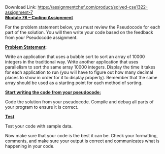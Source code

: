 Download Link: https://assignmentchef.com/product/solved-cse1322-assignment-7
<br>
<strong><u>Module 7B – Coding Assignment </u></strong>

For the problem statement below, you must review the Pseudocode for each part of the solution.  You will then write your code based on the feedback from your Pseudocode assignment.

<strong><u>Problem Statement</u></strong>:

Write an application that uses a bubble sort to sort an array of 10000 integers in the traditional way.  Write another application that uses parallelism to sort the same array 10000 integers.  Display the time it takes for each application to run (you will have to figure out how many decimal places to show in order for it to display properly).  Remember that the same array should be used as a starting point for each method of sorting.

<strong><u>Start writing the code from your pseudocode:</u></strong>

Code the solution from your pseudocode. Compile and debug all parts of your program to ensure it is correct.

<strong><u>Test</u></strong>

Test your code with sample data.

Now make sure that your code is the best it can be.  Check your formatting, comments, and make sure your output is correct and communicates what is happening in your code.





